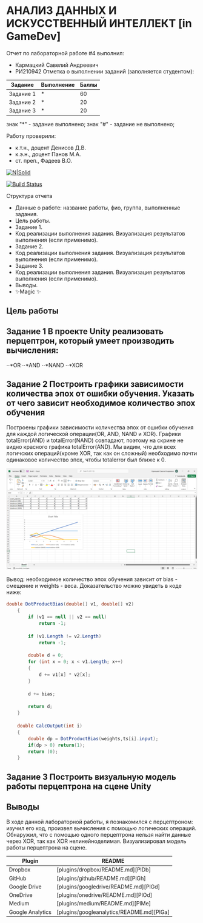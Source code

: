 # АНАЛИЗ ДАННЫХ И ИСКУССТВЕННЫЙ ИНТЕЛЛЕКТ [in GameDev]
Отчет по лабораторной работе #4 выполнил:
- Кармацкий Савелий Андреевич
- РИ210942
Отметка о выполнении заданий (заполняется студентом):

| Задание | Выполнение | Баллы |
| ------ | ------ | ------ |
| Задание 1 | * | 60 |
| Задание 2 | * | 20 |
| Задание 3 | * | 20 |

знак "*" - задание выполнено; знак "#" - задание не выполнено;

Работу проверили:
- к.т.н., доцент Денисов Д.В.
- к.э.н., доцент Панов М.А.
- ст. преп., Фадеев В.О.

[![N|Solid](https://cldup.com/dTxpPi9lDf.thumb.png)](https://nodesource.com/products/nsolid)

[![Build Status](https://travis-ci.org/joemccann/dillinger.svg?branch=master)](https://travis-ci.org/joemccann/dillinger)

Структура отчета

- Данные о работе: название работы, фио, группа, выполненные задания.
- Цель работы.
- Задание 1.
- Код реализации выполнения задания. Визуализация результатов выполнения (если применимо).
- Задание 2.
- Код реализации выполнения задания. Визуализация результатов выполнения (если применимо).
- Задание 3.
- Код реализации выполнения задания. Визуализация результатов выполнения (если применимо).
- Выводы.
- ✨Magic ✨

## Цель работы

## Задание 1 В проекте Unity реализовать перцептрон, который умеет производить вычисления:
⋅⋅*OR 
⋅⋅*AND 
⋅⋅*NAND 
⋅⋅*XOR

## Задание 2 Построить графики зависимости количества эпох от ошибки обучения. Указать от чего зависит необходимое количество эпох обучения

Построены графики зависимости количества эпох от ошибки обучения для каждой логической операции(OR, AND, NAND и XOR). Графики totalError(AND) и totalError(NAND) совпадают, поэтому на скрине не видно красного графика totalError(AND). Мы видим, что для всех логичских операций(кроме XOR, так как он сложный) необходимо почти одинаковое количество эпох, чтобы totalerror был ближе к 0.

![Image alt](https://raw.githubusercontent.com/Karmatsky/DA-in-GameDev-lab4/main/graphics.png)

Вывод: необходимое количество эпох обучения зависит от bias - смещение и weights - веса. Доказательство можно увидеть в коде ниже:

```cs
double DotProductBias(double[] v1, double[] v2) 
	{
		if (v1 == null || v2 == null)
			return -1;
	 
		if (v1.Length != v2.Length)
			return -1;
	 
		double d = 0;
		for (int x = 0; x < v1.Length; x++)
		{
			d += v1[x] * v2[x];
		}

		d += bias;
	 
		return d;
	}

	double CalcOutput(int i)
	{
		double dp = DotProductBias(weights,ts[i].input);
		if(dp > 0) return(1);
		return (0);
	}
```

## Задание 3 Построить визуальную модель работы перцептрона на сцене Unity

## Выводы
В ходе данной лабораторной работы, я познакомился с перцептроном: изучил его код, произвел вычисления с помощью логических операций. Обнаружил, что с помощью одного перцептрона нельзя найти данные через XOR, так как XOR нелинейноделимая. Визуализировал модель работы перцептрона на сцене.

| Plugin | README |
| ------ | ------ |
| Dropbox | [plugins/dropbox/README.md][PlDb] |
| GitHub | [plugins/github/README.md][PlGh] |
| Google Drive | [plugins/googledrive/README.md][PlGd] |
| OneDrive | [plugins/onedrive/README.md][PlOd] |
| Medium | [plugins/medium/README.md][PlMe] |
| Google Analytics | [plugins/googleanalytics/README.md][PlGa] |

